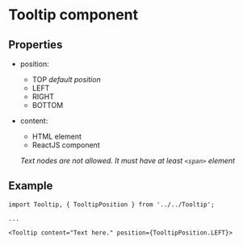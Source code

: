 # Tooltip component

## Properties

- position:
  - TOP _default position_
  - LEFT
  - RIGHT
  - BOTTOM

- content:
  - HTML element
  - ReactJS component

  _Text nodes are not allowed. It must have at least `<span>` element_

## Example
```
import Tooltip, { TooltipPosition } from '../../Tooltip';

...

<Tooltip content="Text here." position={TooltipPosition.LEFT}>
```